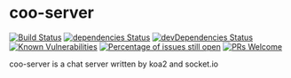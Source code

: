 # coo-server

[![Build Status](https://travis-ci.org/tjx666/coo-server.svg?branch=master)](https://travis-ci.org/tjx666/coo-server) [![dependencies Status](https://david-dm.org/tjx666/coo-server/status.svg)](https://david-dm.org/tjx666/coo-server) [![devDependencies Status](https://david-dm.org/tjx666/coo-server/dev-status.svg)](https://david-dm.org/tjx666/coo-server?type=dev) [![Known Vulnerabilities](https://snyk.io/test/github/tjx666/coo-server/badge.svg?targetFile=package.json)](https://snyk.io/test/github/tjx666/coo-server?targetFile=package.json) [![Percentage of issues still open](https://isitmaintained.com/badge/open/tjx666/coo-server.svg)](http://isitmaintained.com/project/tjx666/coo-server) [![PRs Welcome](https://img.shields.io/badge/PRs-welcome-brightgreen.svg?style=flat)](https://github.com/tjx666/coo-server/pulls)

coo-server is a chat server written by koa2 and socket.io
